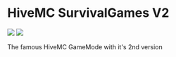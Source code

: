 # HiveMC SurvivalGames V2
![](https://img.shields.io/badge/beta-1.0-yellowgreen) ![](https://img.shields.io/badge/java-1.8-green)

The famous HiveMC GameMode with it's 2nd version
